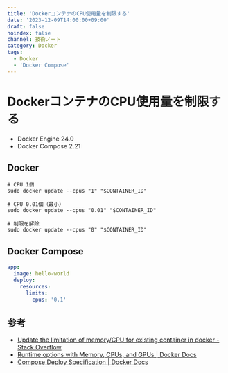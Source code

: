 ```yaml
---
title: 'DockerコンテナのCPU使用量を制限する'
date: '2023-12-09T14:00:00+09:00'
draft: false
noindex: false
channel: 技術ノート
category: Docker
tags:
  - Docker
  - 'Docker Compose'
---
```

# DockerコンテナのCPU使用量を制限する

- Docker Engine 24.0
- Docker Compose 2.21

## Docker

```shell
# CPU 1個
sudo docker update --cpus "1" "$CONTAINER_ID"

# CPU 0.01個（最小）
sudo docker update --cpus "0.01" "$CONTAINER_ID"

# 制限を解除
sudo docker update --cpus "0" "$CONTAINER_ID"
```

## Docker Compose

```yaml
app:
  image: hello-world
  deploy:
    resources:
      limits:
        cpus: '0.1'
```

## 参考

- [Update the limitation of memory/CPU for existing container in docker - Stack Overflow](https://stackoverflow.com/questions/34654697/update-the-limitation-of-memory-cpu-for-existing-container-in-docker)
- [Runtime options with Memory, CPUs, and GPUs | Docker Docs](https://docs.docker.com/config/containers/resource_constraints/#configure-the-default-cfs-scheduler)
- [Compose Deploy Specification | Docker Docs](https://docs.docker.com/compose/compose-file/deploy/#resources)
